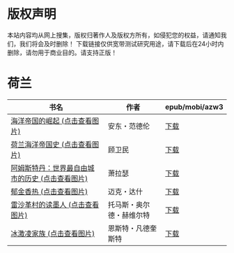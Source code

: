 # 版权声明

本站内容均从网上搜集，版权归著作人及版权方所有，如侵犯您的权益，请通知我们，我们将会及时删除！ 下载链接仅供宽带测试研究用途，请下载后在24小时内删除，请勿用于商业目的。请支持正版！

# 荷兰

| 书名 | 作者 | epub/mobi/azw3 |
| --- | --- | --- |
| [海洋帝国的崛起 (点击查看图片)](https://www.dushupai.com/attachment/2024/06/12/12c83077405d0748.jpg) | 安东・范德伦 | [下载](https://url89.ctfile.com/f/31084289-1375497559-445fa9?p=8866) |
| [荷兰海洋帝国史 (点击查看图片)](https://www.dushupai.com/attachment/2024/06/10/2221102820810edc.jpg) | 顾卫民 | [下载](https://url89.ctfile.com/f/31084289-1357000186-39aa96?p=8866) |
| [阿姆斯特丹：世界最自由城市的历史 (点击查看图片)](https://www.dushupai.com/attachment/2024/06/07/368109f7994d6a7d.jpg) | 萧拉瑟 | [下载](https://url89.ctfile.com/f/31084289-1357040344-803e71?p=8866) |
| [郁金香热 (点击查看图片)](https://www.dushupai.com/attachment/2024/06/06/7205c9f1fb8c0667.jpg) | 迈克・达什 | [下载](https://url89.ctfile.com/f/31084289-1357033033-b304a2?p=8866) |
| [雷沙革村的读墨人 (点击查看图片)](https://www.dushupai.com/attachment/2024/06/05/42bf0d8c5fb507dc.jpg) | 托马斯・奥尔德・赫维尔特 | [下载](https://url89.ctfile.com/f/31084289-1357028404-d56f56?p=8866) |
| [冰激凌家族 (点击查看图片)](https://www.dushupai.com/attachment/2024/06/04/986939864df56ba9.jpg) | 恩斯特・凡德奎斯特 | [下载](https://url89.ctfile.com/f/31084289-1357020658-1a3b66?p=8866) |
